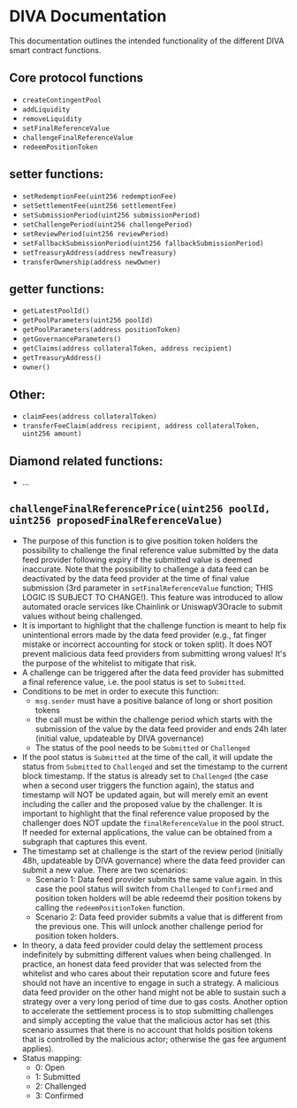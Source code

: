 # DIVA Documentation
This documentation outlines the intended functionality of the different DIVA smart contract functions. 

## Core protocol functions
* `createContingentPool`
* `addLiquidity`
* `removeLiquidity`
* `setFinalReferenceValue`
* `challengeFinalReferenceValue`
* `redeemPositionToken`

## setter functions:
* `setRedemptionFee(uint256 redemptionFee)`
* `setSettlementFee(uint256 settlementFee)`
* `setSubmissionPeriod(uint256 submissionPeriod)`
* `setChallengePeriod(uint256 challengePeriod)`
* `setReviewPeriod(uint256 reviewPeriod)`
* `setFallbackSubmissionPeriod(uint256 fallbackSubmissionPeriod)`
* `setTreasuryAddress(address newTreasury)`
* `transferOwnership(address newOwner)`

## getter functions:
* `getLatestPoolId()`
* `getPoolParameters(uint256 poolId)`
* `getPoolParameters(address positionToken)`
* `getGovernanceParameters()`
* `getClaims(address collateralToken, address recipient)`
* `getTreasuryAddress()`
* `owner()`

## Other:
* `claimFees(address collateralToken)`
* `transferFeeClaim(address recipient, address collateralToken, uint256 amount)`

## Diamond related functions:
* ...


## `challengeFinalReferencePrice(uint256 poolId, uint256 proposedFinalReferenceValue)`
* The purpose of this function is to give position token holders the possibility to challenge the final reference value submitted by the data feed provider following expiry if the submitted value is deemed inaccurate. Note that the possibility to challenge a data feed can be deactivated by the data feed provider at the time of final value submission (3rd parameter in `setFinalReferenceValue` function; THIS LOGIC IS SUBJECT TO CHANGE!). This feature was introduced to allow automated oracle services like Chainlink or UniswapV3Oracle to submit values without being challenged.
* It is important to highlight that the challenge function is meant to help fix unintentional errors made by the data feed provider (e.g., fat finger mistake or incorrect accounting for stock or token split). 
It does NOT prevent malicious data feed providers from submitting wrong values! It's the purpose of the whitelist to mitigate that risk. 
* A challenge can be triggered after the data feed provider has submitted a final reference value, i.e. the pool status is set to `Submitted`.
* Conditions to be met in order to execute this function:
   * `msg.sender` must have a positive balance of long or short position tokens
   * the call must be within the challenge period which starts with the submission of the value by the data feed provider and ends 24h later (initial value, updateable by DIVA governance)
   * The status of the pool needs to be `Submitted` or `Challenged` 
* If the pool status is `Submitted` at the time of the call, it will update the status from `Submitted` to `Challenged` and set the timestamp to the current block timestamp. If the 
status is already set to `Challenged` (the case when a second user triggers the function again), the status and timestamp will NOT be updated again, but will merely emit an event including the caller and the proposed value by the challenger. It is important to highlight that the final reference value proposed by the challenger does NOT  update the `finalReferenceValue` in the pool struct. If needed for external applications, the value can be obtained from a subgraph that captures this event. 
* The timestamp set at challenge is the start of the review period (initially 48h, updateable by DIVA governance) where the data feed provider can submit a new value. There are two scenarios:
   * Scenario 1: Data feed provider submits the same value again. In this case the pool status will switch from `Challenged` to `Confirmed` and position token holders will be able redeemd their position tokens by calling the `redeemPositionToken` function.
   * Scenario 2: Data feed provider submits a value that is different from the previous one. This will unlock another challenge period for position token holders.
* In theory, a data feed provider could delay the settlement process indefinitely by submitting different values when being challenged. In practice, an honest data feed provider that was selected from the whitelist and who cares about their reputation score and future fees should not have an incentive to engage in such a strategy. A malicious data feed provider on the other hand might not be able to sustain such a strategy over a very long period of time due to gas costs. Another option to accelerate the settlement process is to stop submitting challenges and simply accepting the value that the malicious actor has set (this scenario assumes that there is no account that holds position tokens that is controlled by the malicious actor; otherwise the gas fee argument applies).
* Status mapping:
   * 0: Open
   * 1: Submitted
   * 2: Challenged
   * 3: Confirmed
